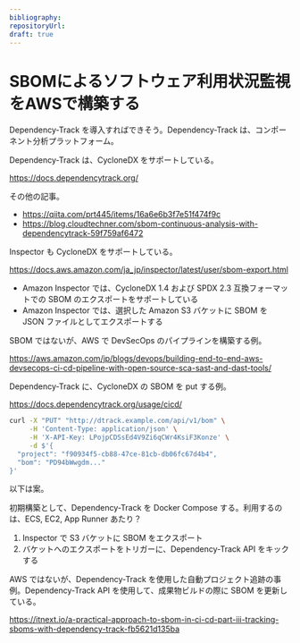 ```yaml
---
bibliography: 
repositoryUrl:
draft: true
---
```


# SBOMによるソフトウェア利用状況監視をAWSで構築する

Dependency-Track を導入すればできそう。Dependency-Track は、コンポーネント分析プラットフォーム。

Dependency-Track は、CycloneDX をサポートしている。

https://docs.dependencytrack.org/

その他の記事。

- https://qiita.com/prt445/items/16a6e6b3f7e51f474f9c
- https://blog.cloudtechner.com/sbom-continuous-analysis-with-dependencytrack-59f759af6472

Inspector も CycloneDX をサポートしている。

https://docs.aws.amazon.com/ja_jp/inspector/latest/user/sbom-export.html

- Amazon Inspector では、CycloneDX 1.4 および SPDX 2.3 互換フォーマットでの SBOM のエクスポートをサポートしている
- Amazon Inspector では、選択した Amazon S3 バケットに SBOM を JSON ファイルとしてエクスポートする

SBOM ではないが、AWS で DevSecOps のパイプラインを構築する例。

https://aws.amazon.com/jp/blogs/devops/building-end-to-end-aws-devsecops-ci-cd-pipeline-with-open-source-sca-sast-and-dast-tools/

Dependency-Track に、CycloneDX の SBOM を put する例。

https://docs.dependencytrack.org/usage/cicd/

```bash
curl -X "PUT" "http://dtrack.example.com/api/v1/bom" \
     -H 'Content-Type: application/json' \
     -H 'X-API-Key: LPojpCDSsEd4V9Zi6qCWr4KsiF3Konze' \
     -d $'{
  "project": "f90934f5-cb88-47ce-81cb-db06fc67d4b4",
  "bom": "PD94bWwgdm..."
}'
```

以下は案。

初期構築として、Dependency-Track を Docker Compose する。利用するのは、ECS, EC2, App Runner あたり？

1. Inspector で S3 バケットに SBOM をエクスポート
2. バケットへのエクスポートをトリガーに、Dependency-Track API をキックする

AWS ではないが、Dependency-Track を使用した自動プロジェクト追跡の事例。Dependency-Track API を使用して、成果物ビルドの際に SBOM を更新している。

https://itnext.io/a-practical-approach-to-sbom-in-ci-cd-part-iii-tracking-sboms-with-dependency-track-fb5621d135ba
